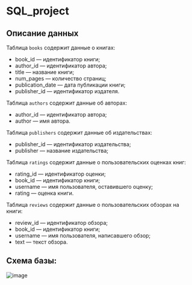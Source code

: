 # SQL_project
## Описание данных
Таблица `books` содержит данные о книгах:
- book_id — идентификатор книги;
- author_id — идентификатор автора;
- title — название книги;
- num_pages — количество страниц;
- publication_date — дата публикации книги;
- publisher_id — идентификатор издателя.

Таблица `authors` содержит данные об авторах:
- author_id — идентификатор автора;
- author — имя автора.

Таблица `publishers` содержит данные об издательствах:
- publisher_id — идентификатор издательства;
- publisher — название издательства;

Таблица `ratings` содержит данные о пользовательских оценках книг:
- rating_id — идентификатор оценки;
- book_id — идентификатор книги;
- username — имя пользователя, оставившего оценку;
- rating — оценка книги.

Таблица `reviews` содержит данные о пользовательских обзорах на книги:
- review_id — идентификатор обзора;
- book_id — идентификатор книги;
- username — имя пользователя, написавшего обзор;
- text — текст обзора.

## Схема базы:
![image](https://github.com/DEOrlova/SQL_project/assets/133847887/4ebb39e7-f919-45a6-97e5-9bb02c34aab4)
